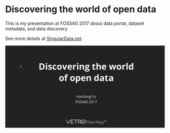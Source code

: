 # Discovering the world of open data

This is my presentation at FOSS4G 2017 about data portal, dataset metadata, and data discovery.

See more details at [SingularData.net](http://singulardata.net/).

![preview](preview.png)
